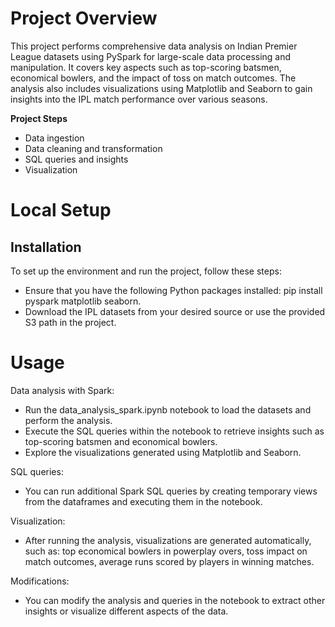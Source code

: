# Project Overview

This project performs comprehensive data analysis on Indian Premier League datasets using PySpark for large-scale data processing and manipulation. It covers key aspects such as top-scoring batsmen, economical bowlers, and the impact of toss on match outcomes. The analysis also includes visualizations using Matplotlib and Seaborn to gain insights into the IPL match performance over various seasons.

**Project Steps**
* Data ingestion
* Data cleaning and transformation
* SQL queries and insights
* Visualization

# Local Setup

## Installation

To set up the environment and run the project, follow these steps:

* Ensure that you have the following Python packages installed: pip install pyspark matplotlib seaborn.
* Download the IPL datasets from your desired source or use the provided S3 path in the project.

# Usage
Data analysis with Spark:

* Run the data_analysis_spark.ipynb notebook to load the datasets and perform the analysis.
* Execute the SQL queries within the notebook to retrieve insights such as top-scoring batsmen and economical bowlers.
* Explore the visualizations generated using Matplotlib and Seaborn.
  
SQL queries:

* You can run additional Spark SQL queries by creating temporary views from the dataframes and executing them in the notebook.

Visualization:

* After running the analysis, visualizations are generated automatically, such as: top economical bowlers in powerplay overs, toss impact on match outcomes, average runs scored by players in winning matches.

Modifications:

* You can modify the analysis and queries in the notebook to extract other insights or visualize different aspects of the data.
